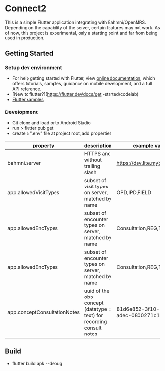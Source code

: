 # Connect2

This is a simple Flutter application integrating with Bahmni/OpenMRS. Depending on the capability of the server, certain features may not work.
As of now, this project is experimental, only a starting point and far from being used in production.


## Getting Started
### Setup dev environment   
- For help getting started with Flutter, view  [online documentation](https://flutter.dev/docs), which offers tutorials, samples, guidance on mobile development, and a full API reference.
- [New to flutter?](https://flutter.dev/docs/get        -started/codelab)
- [Flutter samples](https://flutter.dev/docs/cookbook)

### Development
- Git clone and load onto Android Studio
- run > flutter pub get
- create a ".env" file at project root, add properties

| property | description | example value | 
| ----------- | ----------- | ----------- |
| bahmni.server | HTTPS and without trailing slash | https://dev.lite.mybahmni.in |
| app.allowedVisitTypes | subset of visit types on server, matched by name | OPD,IPD,FIELD  | 
| app.allowedEncTypes| subset of encounter types on server, matched by name | Consultation,REG,TRANSFER | 
| app.allowedEncTypes| subset of encounter types on server, matched by name | Consultation,REG,TRANSFER |  
| app.conceptConsultationNotes | uuid of the obs concept (datatype = text) for recording consult notes | 81d6e852-3f10-11e4-adec-0800271c1b75 |


## Build
- flutter build apk --debug
